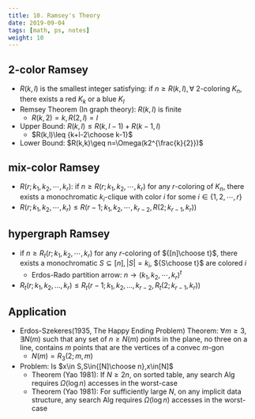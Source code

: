 ```yaml
---
title: 10. Ramsey's Theory
date: 2019-09-04
tags: [math, ps, notes]
weight: 10
---
```


## 2-color Ramsey

* $R(k,l)$ is the smallest integer satisfying: if $n\geq R(k,l),\forall$ 2-coloring $K_n$, there exists a red $K_k$ or a blue $K_l$
* Remsey Theorem (In graph theory): $R(k,l)$ is finite
  * $R(k,2)=k,R(2,l)=l$
* Upper Bound: $R(k,l)\leq R(k,l-1)+R(k-1,l)$
  * $R(k,l)\leq {k+l-2\choose k-1}$
* Lower Bound: $R(k,k)\geq n=\Omega(k2^{\frac{k}{2}})$

## mix-color Ramsey

* $R(r;k_1,k_2,\cdots,k_r)$: if $n\geq R(r;k_1,k_2,\cdots,k_r)$ for any $r$-coloring of $K_n$, there exists a monochromatic $k_i$-clique with color $i$ for some $i\in\{1,2,\cdots,r\}$
* $R(r;k_1,k_2,\cdots,k_r)\leq R(r-1;k_1,k_2,\cdots,k_{r-2},R(2;k_{r-1},k_r))$

## hypergraph Ramsey

* if $n\geq R_t(r;k_1,k_2,\cdots,k_r)$ for any $r$-coloring of ${[n]\choose t}$, there exists a monochromatic $S\subseteq [n],|S|=k_i$, ${S\choose t}$ are colored $i$
  * Erdos-Rado partition arrow: $n\rightarrow(k_1,k_2,\cdots,k_r)^t$
* $R_{t}(r;k_{1},k_{2},\ldots ,k_{r})\leq R_{t}(r-1;k_{1},k_{2},\ldots ,k_{r-2},R_{t}(2;k_{r-1},k_{r}))$

## Application

* Erdos-Szekeres(1935, The Happy Ending Problem) Theorem: $\forall m\geq 3,\exists N(m)$ such that any set of $n\geq N(m)$ points in the plane, no three on a line, contains $m$ points that are the vertices of a convec $m$-gon
  * $N(m)=R_3(2;m,m)$
* Problem: Is $x\in S,S\in{[N]\choose n},x\in[N]$
  * Theorem (Yao 1981): If $N\geq 2n$, on sorted table, any search Alg requires $\Omega(\log n)$ accesses in the worst-case
  * Theorem (Yao 1981): For sufficiently large $N$, on any implicit data structure, any search Alg requires $\Omega(\log n)$ accesses in the worst-case

